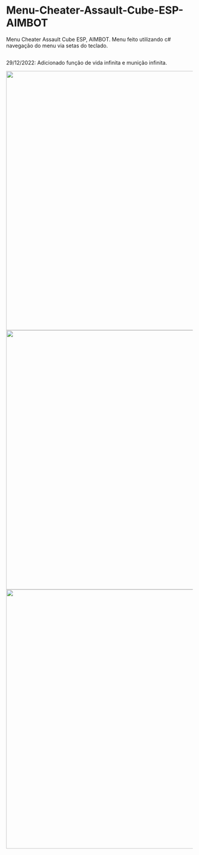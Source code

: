 # Menu-Cheater-Assault-Cube-ESP-AIMBOT

Menu Cheater Assault Cube ESP, AIMBOT.
Menu feito utilizando c# navegação do menu via setas do teclado.
##
29/12/2022: Adicionado função de vida infinita e munição infinita.

<div align="center">
<img src="https://i.imgur.com/e2DKad2.png" width="700px" />

<img src="https://i.imgur.com/1uNP7bZ.png" width="700px" />

<img src="https://i.imgur.com/TErYR3J.png" width="700px" />

</div>
